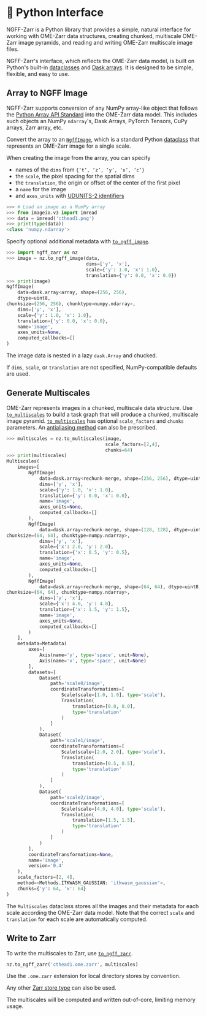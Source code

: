 # 🐍 Python Interface

NGFF-Zarr is a Python library that provides a simple, natural interface for
working with OME-Zarr data structures, creating chunked, multiscale OME-Zarr
image pyramids, and reading and writing OME-Zarr multiscale image files.

NGFF-Zarr's interface, which reflects the OME-Zarr data model, is built on
Python's built-in [dataclasses] and [Dask arrays]. It is designed to be simple,
flexible, and easy to use.

## Array to NGFF Image

NGFF-Zarr supports conversion of any NumPy array-like object that follows the
[Python Array API Standard] into the OME-Zarr data model. This includes such
objects an NumPy `ndarray`'s, Dask Arrays, PyTorch Tensors, CuPy arrays, Zarr
array, etc.

Convert the array to an [`NgffImage`], which is a standard Python [dataclass]
that represents an OME-Zarr image for a single scale.

When creating the image from the array, you can specify

- names of the `dims` from `{‘t’, ‘z’, ‘y’, ‘x’, ‘c’}`
- the `scale`, the pixel spacing for the spatial dims
- the `translation`, the origin or offset of the center of the first pixel
- a `name` for the image
- and `axes_units` with [UDUNITS-2 identifiers]

```python
>>> # Load an image as a NumPy array
>>> from imageio.v3 import imread
>>> data = imread('cthead1.png')
>>> print(type(data))
<class 'numpy.ndarray'>
```

Specify optional additional metadata with [`to_ngff_image`].

```python
>>> import ngff_zarr as nz
>>> image = nz.to_ngff_image(data,
                             dims=['y', 'x'],
                             scale={'y': 1.0, 'x': 1.0},
                             translation={'y': 0.0, 'x': 0.0})
>>> print(image)
NgffImage(
    data=dask.array<array, shape=(256, 256),
    dtype=uint8,
chunksize=(256, 256), chunktype=numpy.ndarray>,
    dims=['y', 'x'],
    scale={'y': 1.0, 'x': 1.0},
    translation={'y': 0.0, 'x': 0.0},
    name='image',
    axes_units=None,
    computed_callbacks=[]
)
```

The image data is nested in a lazy `dask.Array` and chucked.

If `dims`, `scale`, or `translation` are not specified, NumPy-compatible
defaults are used.

## Generate Multiscales

OME-Zarr represents images in a chunked, multiscale data structure. Use
[`to_multiscales`] to build a task graph that will produce a chunked, multiscale
image pyramid. [`to_multiscales`] has optional `scale_factors` and `chunks`
parameters. An [antialiasing method](./methods.md) can also be prescribed.

```python
>>> multiscales = nz.to_multiscales(image,
                                    scale_factors=[2,4],
                                    chunks=64)
>>> print(multiscales)
Multiscales(
    images=[
        NgffImage(
            data=dask.array<rechunk-merge, shape=(256, 256), dtype=uint8,chunksize=(64, 64), chunktype=numpy.ndarray>,
            dims=['y', 'x'],
            scale={'y': 1.0, 'x': 1.0},
            translation={'y': 0.0, 'x': 0.0},
            name='image',
            axes_units=None,
            computed_callbacks=[]
        ),
        NgffImage(
            data=dask.array<rechunk-merge, shape=(128, 128), dtype=uint8,
chunksize=(64, 64), chunktype=numpy.ndarray>,
            dims=['y', 'x'],
            scale={'x': 2.0, 'y': 2.0},
            translation={'x': 0.5, 'y': 0.5},
            name='image',
            axes_units=None,
            computed_callbacks=[]
        ),
        NgffImage(
            data=dask.array<rechunk-merge, shape=(64, 64), dtype=uint8,
chunksize=(64, 64), chunktype=numpy.ndarray>,
            dims=['y', 'x'],
            scale={'x': 4.0, 'y': 4.0},
            translation={'x': 1.5, 'y': 1.5},
            name='image',
            axes_units=None,
            computed_callbacks=[]
        )
    ],
    metadata=Metadata(
        axes=[
            Axis(name='y', type='space', unit=None),
            Axis(name='x', type='space', unit=None)
        ],
        datasets=[
            Dataset(
                path='scale0/image',
                coordinateTransformations=[
                    Scale(scale=[1.0, 1.0], type='scale'),
                    Translation(
                        translation=[0.0, 0.0],
                        type='translation'
                    )
                ]
            ),
            Dataset(
                path='scale1/image',
                coordinateTransformations=[
                    Scale(scale=[2.0, 2.0], type='scale'),
                    Translation(
                        translation=[0.5, 0.5],
                        type='translation'
                    )
                ]
            ),
            Dataset(
                path='scale2/image',
                coordinateTransformations=[
                    Scale(scale=[4.0, 4.0], type='scale'),
                    Translation(
                        translation=[1.5, 1.5],
                        type='translation'
                    )
                ]
            )
        ],
        coordinateTransformations=None,
        name='image',
        version='0.4'
    ),
    scale_factors=[2, 4],
    method=<Methods.ITKWASM_GAUSSIAN: 'itkwasm_gaussian'>,
    chunks={'y': 64, 'x': 64}
)
```

The `Multiscales` dataclass stores all the images and their metadata for each
scale according the OME-Zarr data model. Note that the correct `scale` and
`translation` for each scale are automatically computed.

## Write to Zarr

To write the multiscales to Zarr, use [`to_ngff_zarr`].

```python
nz.to_ngff_zarr('cthead1.ome.zarr', multiscales)
```

Use the `.ome.zarr` extension for local directory stores by convention.

Any other
[Zarr store type](https://zarr.readthedocs.io/en/stable/api/storage.html) can
also be used.

The multiscales will be computed and written out-of-core, limiting memory usage.

[dataclass]: https://docs.python.org/3/library/dataclasses.html
[dataclasses]: https://docs.python.org/3/library/dataclasses.html
[Dask arrays]: https://docs.dask.org/en/stable/array.html
[Python Array API Standard]: https://data-apis.org/array-api/latest/
[UDUNITS-2 identifiers]: https://ngff.openmicroscopy.org/latest/#axes-md
[`NgffImage`]: ./apidocs/ngff_zarr/ngff_zarr.ngff_image.md
[`to_ngff_zarr`]: ./apidocs/ngff_zarr/ngff_zarr.to_ngff_zarr.md
[`to_ngff_image`]: ./apidocs/ngff_zarr/ngff_zarr.to_ngff_image.md
[`to_multiscales`]: ./apidocs/ngff_zarr/ngff_zarr.to_multiscales.md
